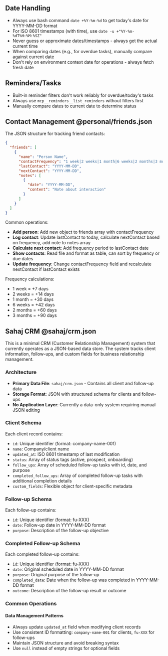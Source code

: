 ## Date Handling

- Always use bash command `date +%Y-%m-%d` to get today's date for YYYY-MM-DD format
- For ISO 8601 timestamps (with time), use `date -u +"%Y-%m-%dT%H:%M:%SZ"`
- Never guess or approximate dates/timestamps - always get the actual current time
- When comparing dates (e.g., for overdue tasks), manually compare against current date
- Don't rely on environment context date for operations - always fetch fresh date

## Reminders/Tasks

- Built-in reminder filters don't work reliably for overdue/today's tasks
- Always use `mcp__reminders__list_reminders` without filters first
- Manually compare dates to current date to determine status

## Contact Management @personal/friends.json

The JSON structure for tracking friend contacts:

```json
{
  "friends": [
    {
      "name": "Person Name",
      "contactFrequency": "1 week|2 weeks|1 month|6 weeks|2 months|3 months",
      "lastContact": "YYYY-MM-DD",
      "nextContact": "YYYY-MM-DD",
      "notes": [
        {
          "date": "YYYY-MM-DD",
          "content": "Note about interaction"
        }
      ]
    }
  ]
}
```

Common operations:

- **Add person**: Add new object to friends array with contactFrequency
- **Log contact**: Update lastContact to today, calculate nextContact based on frequency, add note to notes array
- **Calculate next contact**: Add frequency period to lastContact date
- **Show contacts**: Read file and format as table, can sort by frequency or due dates
- **Update frequency**: Change contactFrequency field and recalculate nextContact if lastContact exists

Frequency calculations:

- 1 week = +7 days
- 2 weeks = +14 days
- 1 month = +30 days
- 6 weeks = +42 days
- 2 months = +60 days
- 3 months = +90 days

## Sahaj CRM @sahaj/crm.json

This is a minimal CRM (Customer Relationship Management) system that currently operates as a JSON-based data store. The system tracks client information, follow-ups, and custom fields for business relationship management.

### Architecture

- **Primary Data File**: `sahaj/crm.json` - Contains all client and follow-up data
- **Storage Format**: JSON with structured schema for clients and follow-ups
- **No Application Layer**: Currently a data-only system requiring manual JSON editing

### Client Schema

Each client record contains:

- `id`: Unique identifier (format: company-name-001)
- `name`: Company/client name
- `updated_at`: ISO 8601 timestamp of last modification
- `status`: Array of status tags (active, prospect, onboarding)
- `follow_ups`: Array of scheduled follow-up tasks with id, date, and purpose
- `completed_follow_ups`: Array of completed follow-up tasks with additional completion details
- `custom_fields`: Flexible object for client-specific metadata

### Follow-up Schema

Each follow-up contains:

- `id`: Unique identifier (format: fu-XXX)
- `date`: Follow-up date in YYYY-MM-DD format
- `purpose`: Description of the follow-up objective

### Completed Follow-up Schema

Each completed follow-up contains:

- `id`: Unique identifier (format: fu-XXX)
- `date`: Original scheduled date in YYYY-MM-DD format
- `purpose`: Original purpose of the follow-up
- `completed_date`: Date when the follow-up was completed in YYYY-MM-DD format
- `outcome`: Description of the follow-up result or outcome

### Common Operations

#### Data Management Patterns

- Always update `updated_at` field when modifying client records
- Use consistent ID formatting: `company-name-001` for clients, `fu-XXX` for follow-ups
- Maintain JSON structure and avoid breaking syntax
- Use `null` instead of empty strings for optional fields
